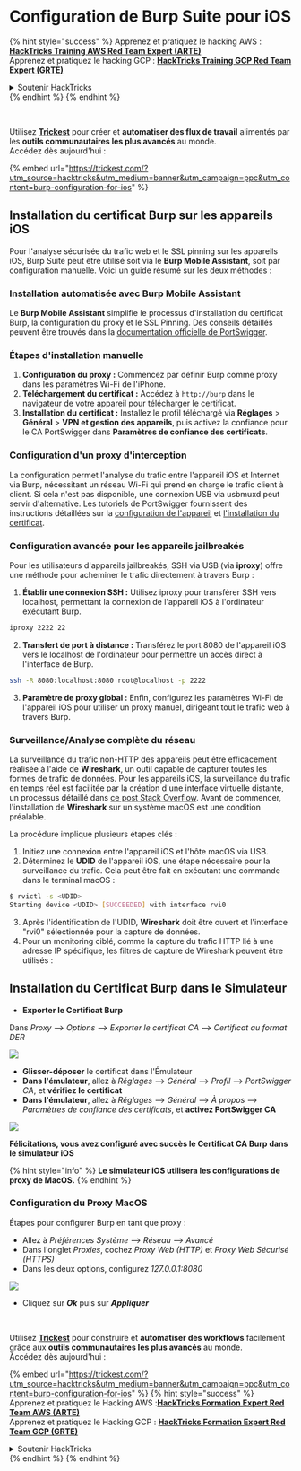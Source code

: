 # Configuration de Burp Suite pour iOS

{% hint style="success" %}
Apprenez et pratiquez le hacking AWS :<img src="/.gitbook/assets/arte.png" alt="" data-size="line">[**HackTricks Training AWS Red Team Expert (ARTE)**](https://training.hacktricks.xyz/courses/arte)<img src="/.gitbook/assets/arte.png" alt="" data-size="line">\
Apprenez et pratiquez le hacking GCP : <img src="/.gitbook/assets/grte.png" alt="" data-size="line">[**HackTricks Training GCP Red Team Expert (GRTE)**<img src="/.gitbook/assets/grte.png" alt="" data-size="line">](https://training.hacktricks.xyz/courses/grte)

<details>

<summary>Soutenir HackTricks</summary>

* Consultez les [**plans d'abonnement**](https://github.com/sponsors/carlospolop) !
* **Rejoignez le** 💬 [**groupe Discord**](https://discord.gg/hRep4RUj7f) ou le [**groupe telegram**](https://t.me/peass) ou **suivez-nous sur** **Twitter** 🐦 [**@hacktricks\_live**](https://twitter.com/hacktricks\_live)**.**
* **Partagez des astuces de hacking en soumettant des PRs aux** [**HackTricks**](https://github.com/carlospolop/hacktricks) et [**HackTricks Cloud**](https://github.com/carlospolop/hacktricks-cloud) dépôts GitHub.

</details>
{% endhint %}
{% endhint %}

<figure><img src="../../.gitbook/assets/image (48).png" alt=""><figcaption></figcaption></figure>

\
Utilisez [**Trickest**](https://trickest.com/?utm_source=hacktricks&utm_medium=text&utm_campaign=ppc&utm_term=trickest&utm_content=burp-configuration-for-ios) pour créer et **automatiser des flux de travail** alimentés par les **outils communautaires les plus avancés** au monde.\
Accédez dès aujourd'hui :

{% embed url="https://trickest.com/?utm_source=hacktricks&utm_medium=banner&utm_campaign=ppc&utm_content=burp-configuration-for-ios" %}

## Installation du certificat Burp sur les appareils iOS

Pour l'analyse sécurisée du trafic web et le SSL pinning sur les appareils iOS, Burp Suite peut être utilisé soit via le **Burp Mobile Assistant**, soit par configuration manuelle. Voici un guide résumé sur les deux méthodes :

### Installation automatisée avec Burp Mobile Assistant

Le **Burp Mobile Assistant** simplifie le processus d'installation du certificat Burp, la configuration du proxy et le SSL Pinning. Des conseils détaillés peuvent être trouvés dans la [documentation officielle de PortSwigger](https://portswigger.net/burp/documentation/desktop/tools/mobile-assistant/installing).

### Étapes d'installation manuelle

1. **Configuration du proxy :** Commencez par définir Burp comme proxy dans les paramètres Wi-Fi de l'iPhone.
2. **Téléchargement du certificat :** Accédez à `http://burp` dans le navigateur de votre appareil pour télécharger le certificat.
3. **Installation du certificat :** Installez le profil téléchargé via **Réglages** > **Général** > **VPN et gestion des appareils**, puis activez la confiance pour le CA PortSwigger dans **Paramètres de confiance des certificats**.

### Configuration d'un proxy d'interception

La configuration permet l'analyse du trafic entre l'appareil iOS et Internet via Burp, nécessitant un réseau Wi-Fi qui prend en charge le trafic client à client. Si cela n'est pas disponible, une connexion USB via usbmuxd peut servir d'alternative. Les tutoriels de PortSwigger fournissent des instructions détaillées sur la [configuration de l'appareil](https://support.portswigger.net/customer/portal/articles/1841108-configuring-an-ios-device-to-work-with-burp) et [l'installation du certificat](https://support.portswigger.net/customer/portal/articles/1841109-installing-burp-s-ca-certificate-in-an-ios-device).

### Configuration avancée pour les appareils jailbreakés

Pour les utilisateurs d'appareils jailbreakés, SSH via USB (via **iproxy**) offre une méthode pour acheminer le trafic directement à travers Burp :

1.  **Établir une connexion SSH :** Utilisez iproxy pour transférer SSH vers localhost, permettant la connexion de l'appareil iOS à l'ordinateur exécutant Burp.

```bash
iproxy 2222 22
```
2.  **Transfert de port à distance :** Transférez le port 8080 de l'appareil iOS vers le localhost de l'ordinateur pour permettre un accès direct à l'interface de Burp.

```bash
ssh -R 8080:localhost:8080 root@localhost -p 2222
```
3. **Paramètre de proxy global :** Enfin, configurez les paramètres Wi-Fi de l'appareil iOS pour utiliser un proxy manuel, dirigeant tout le trafic web à travers Burp.

### Surveillance/Analyse complète du réseau

La surveillance du trafic non-HTTP des appareils peut être efficacement réalisée à l'aide de **Wireshark**, un outil capable de capturer toutes les formes de trafic de données. Pour les appareils iOS, la surveillance du trafic en temps réel est facilitée par la création d'une interface virtuelle distante, un processus détaillé dans [ce post Stack Overflow](https://stackoverflow.com/questions/9555403/capturing-mobile-phone-traffic-on-wireshark/33175819#33175819). Avant de commencer, l'installation de **Wireshark** sur un système macOS est une condition préalable.

La procédure implique plusieurs étapes clés :

1. Initiez une connexion entre l'appareil iOS et l'hôte macOS via USB.
2. Déterminez le **UDID** de l'appareil iOS, une étape nécessaire pour la surveillance du trafic. Cela peut être fait en exécutant une commande dans le terminal macOS :
```bash
$ rvictl -s <UDID>
Starting device <UDID> [SUCCEEDED] with interface rvi0
```
3. Après l'identification de l'UDID, **Wireshark** doit être ouvert et l'interface "rvi0" sélectionnée pour la capture de données.  
4. Pour un monitoring ciblé, comme la capture du trafic HTTP lié à une adresse IP spécifique, les filtres de capture de Wireshark peuvent être utilisés :

## Installation du Certificat Burp dans le Simulateur

* **Exporter le Certificat Burp**

Dans _Proxy_ --> _Options_ --> _Exporter le certificat CA_ --> _Certificat au format DER_

![](<../../.gitbook/assets/image (534).png>)

* **Glisser-déposer** le certificat dans l'Émulateur  
* **Dans l'émulateur**, allez à _Réglages_ --> _Général_ --> _Profil_ --> _PortSwigger CA_, et **vérifiez le certificat**  
* **Dans l'émulateur**, allez à _Réglages_ --> _Général_ --> _À propos_ --> _Paramètres de confiance des certificats_, et **activez PortSwigger CA**

![](<../../.gitbook/assets/image (1048).png>)

**Félicitations, vous avez configuré avec succès le Certificat CA Burp dans le simulateur iOS**

{% hint style="info" %}
**Le simulateur iOS utilisera les configurations de proxy de MacOS.**
{% endhint %}

### Configuration du Proxy MacOS

Étapes pour configurer Burp en tant que proxy :

* Allez à _Préférences Système_ --> _Réseau_ --> _Avancé_  
* Dans l'onglet _Proxies_, cochez _Proxy Web (HTTP)_ et _Proxy Web Sécurisé (HTTPS)_  
* Dans les deux options, configurez _127.0.0.1:8080_

![](<../../.gitbook/assets/image (431).png>)

* Cliquez sur _**Ok**_ puis sur _**Appliquer**_

<figure><img src="../../.gitbook/assets/image (48).png" alt=""><figcaption></figcaption></figure>

\
Utilisez [**Trickest**](https://trickest.com/?utm_source=hacktricks&utm_medium=text&utm_campaign=ppc&utm_term=trickest&utm_content=burp-configuration-for-ios) pour construire et **automatiser des workflows** facilement grâce aux **outils communautaires les plus avancés** au monde.\
Accédez dès aujourd'hui :

{% embed url="https://trickest.com/?utm_source=hacktricks&utm_medium=banner&utm_campaign=ppc&utm_content=burp-configuration-for-ios" %}
{% hint style="success" %}
Apprenez et pratiquez le Hacking AWS :<img src="/.gitbook/assets/arte.png" alt="" data-size="line">[**HackTricks Formation Expert Red Team AWS (ARTE)**](https://training.hacktricks.xyz/courses/arte)<img src="/.gitbook/assets/arte.png" alt="" data-size="line">\
Apprenez et pratiquez le Hacking GCP : <img src="/.gitbook/assets/grte.png" alt="" data-size="line">[**HackTricks Formation Expert Red Team GCP (GRTE)**<img src="/.gitbook/assets/grte.png" alt="" data-size="line">](https://training.hacktricks.xyz/courses/grte)

<details>

<summary>Soutenir HackTricks</summary>

* Consultez les [**plans d'abonnement**](https://github.com/sponsors/carlospolop) !  
* **Rejoignez le** 💬 [**groupe Discord**](https://discord.gg/hRep4RUj7f) ou le [**groupe telegram**](https://t.me/peass) ou **suivez** nous sur **Twitter** 🐦 [**@hacktricks\_live**](https://twitter.com/hacktricks\_live)**.**  
* **Partagez des astuces de hacking en soumettant des PRs aux** [**HackTricks**](https://github.com/carlospolop/hacktricks) et [**HackTricks Cloud**](https://github.com/carlospolop/hacktricks-cloud) dépôts GitHub.

</details>
{% endhint %}
</details>
{% endhint %}
